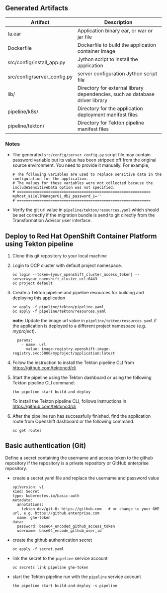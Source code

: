 ## Generated Artifacts
| Artifact | Description |
| --- | --- |
| ta.ear | Application binary ear, or war or jar file |
| Dockerfile | Dockerfile to build the application container image |
| src/config/install_app.py | Jython script to install the application |
| src/config/server_config.py | server configuration Jython script file |  
| lib/ | Directory for external library dependencies, such as database driver library | 
| pipeline/k8s/ | Directory for the application deployment manifest files |
| pipeline/tekton/ | Directory for Tekton pipeline manifest files |

### Notes
- The generated `src/config/server_config.py` script file may contain password variable but its value has been stripped off from
the original source environment.  You need to provide it manually. For example, 

  ```
  # The following variables are used to replace sensitive data in the configuration for the application.
  # The values for these variables were not collected because the includeSensitiveData option was not specified.
  # ============================================================
  myhost_a1CellManager01_db2_password_1=''
  # ============================================================  
  ```
- Verify the git url value in `pipeline/tekton/resources.yaml` which should be set correctly if the migration bundle
  is send to git directly from the Transformation Advisor user interface. 

## Deploy to Red Hat OpenShift Container Platform using Tekton pipeline
1. Clone this git repository to your local machine
2. Login to OCP cluster with default project namespace.
   ```
   oc login --token={your_openshift_cluster_access_token} --server=your_openshift_cluster_url:6443
   oc project default
   ```
3. Create a Tekton pipeline and pipeline resources for building and deploying this application
   ```
   oc apply -f pipeline/tekton/pipeline.yaml
   oc apply -f pipeline/tekton/resources.yaml
   ```
   
   **note:** Update the image url value in `pipeline/tekton/resources.yaml` if the application is deployed to a 
   different project namespace (e.g. *myproject*).  
   ```
     params:
       - name: url
         value: image-registry.openshift-image-registry.svc:5000/myproject/application:latest
   ```
4. Follow the instruction to install the Tekton pipeline CLI from https://github.com/tektoncd/cli

5. Start the pipeline using the Tekton dashboard or using the following Tekton pipeline CLI command:
   ``` 
   tkn pipeline start build-and-deploy
   ```
   To install the Tekton pipeline CLI, follows instructions in https://github.com/tektoncd/cli

      
6. After the pipeline run has successfully finished, find the application 
   route from Openshift dashboard or the following command.
   ```
   oc get routes
   ```

## Basic authentication (Git)
Define a secret containing the username and access token to the github repository if the repository is a private repository or GitHub enterprise repository.

- create a secret.yaml file and replace the username and password value
  ```
  apiVersion: v1
  kind: Secret
  type: kubernetes.io/basic-auth
  metadata:
    annotations:
      tekton.dev/git-0: https://github.com   # or change to your GHE url, e.g. https://github.enterprise.com
    name: ghe-token
  data:
    password: base64_encoded_github_access_token
    username: base64_encode_github_user_id
  ```
- create the github authentication secret
  ```
  oc apply -f secret.yaml 
  ```
- link the secret to the `pipeline` service account
  ```
  oc secrets link pipeline ghe-token
  ```
- start the Tekton pipeline run with the `pipeline` service account
  ```
  tkn pipeline start build-and-deploy -s pipeline
  ```
